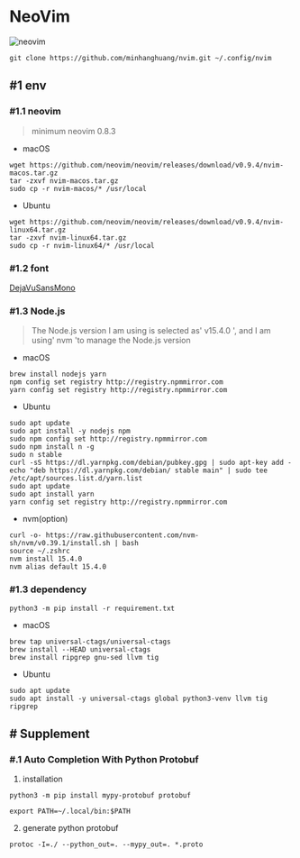 # NeoVim

![neovim](https://raw.githubusercontent.com/wiki/minhanghuang/nvim/images/cpp-debug.gif)

```shell
git clone https://github.com/minhanghuang/nvim.git ~/.config/nvim
```

## #1 env

### #1.1 neovim

> minimum neovim 0.8.3

- macOS

```shell
wget https://github.com/neovim/neovim/releases/download/v0.9.4/nvim-macos.tar.gz
tar -zxvf nvim-macos.tar.gz
sudo cp -r nvim-macos/* /usr/local
```

- Ubuntu

```
wget https://github.com/neovim/neovim/releases/download/v0.9.4/nvim-linux64.tar.gz
tar -zxvf nvim-linux64.tar.gz
sudo cp -r nvim-linux64/* /usr/local
```

### #1.2 font

[DejaVuSansMono](https://www.nerdfonts.com/font-downloads)

### #1.3 Node.js

> The Node.js version I am using is selected as' v15.4.0 ', and I am using' nvm 'to manage the Node.js version

- macOS

```shell
brew install nodejs yarn
npm config set registry http://registry.npmmirror.com
yarn config set registry http://registry.npmmirror.com
```

- Ubuntu

```shell
sudo apt update
sudo apt install -y nodejs npm
sudo npm config set http://registry.npmmirror.com
sudo npm install n -g
sudo n stable
curl -sS https://dl.yarnpkg.com/debian/pubkey.gpg | sudo apt-key add -
echo "deb https://dl.yarnpkg.com/debian/ stable main" | sudo tee /etc/apt/sources.list.d/yarn.list
sudo apt update
sudo apt install yarn
yarn config set registry http://registry.npmmirror.com
```

- nvm(option)

```shell
curl -o- https://raw.githubusercontent.com/nvm-sh/nvm/v0.39.1/install.sh | bash
source ~/.zshrc
nvm install 15.4.0
nvm alias default 15.4.0
```

### #1.3 dependency

```shell
python3 -m pip install -r requirement.txt
```

- macOS

```shell
brew tap universal-ctags/universal-ctags
brew install --HEAD universal-ctags
brew install ripgrep gnu-sed llvm tig
```

- Ubuntu

```shell
sudo apt update
sudo apt install -y universal-ctags global python3-venv llvm tig ripgrep
```

## # Supplement

### #.1 Auto Completion With Python Protobuf

1. installation

```shell
python3 -m pip install mypy-protobuf protobuf
```

```shell
export PATH=~/.local/bin:$PATH
```

2. generate python protobuf

```shell
protoc -I=./ --python_out=. --mypy_out=. *.proto
```
